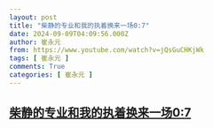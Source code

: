 ```yaml
---
layout: post
title: "柴静的专业和我的执着换来一场0:7"
date: 2024-09-09T04:09:56.000Z
author: 崔永元
from: https://www.youtube.com/watch?v=jQsGuCHKjWk
tags: [ 崔永元 ]
comments: True
categories: [ 崔永元 ]
---
```

<!--1725854996000-->
[柴静的专业和我的执着换来一场0:7](https://www.youtube.com/watch?v=jQsGuCHKjWk)
------

<div>

</div>
